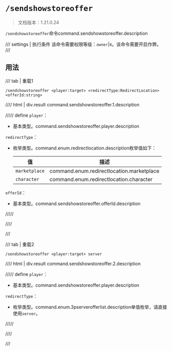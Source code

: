 # `/sendshowstoreoffer`

> 文档版本：1.21.0.24

`/sendshowstoreoffer`命令command.sendshowstoreoffer.description

/// settings | 执行条件
该命令需要权限等级：`owner`|`4`。该命令需要开启作弊。
///

## 用法

/// tab | 重载1
```mcfunction
/sendshowstoreoffer <player:target> <redirectType:RedirectLocation> <offerId:string>
```

//// html | div.result
command.sendshowstoreoffer.1.description

///// define
`player`：<!-- md:samp target -->

- 基本类型。command.sendshowstoreoffer.player.description

`redirectType`：<!-- md:samp RedirectLocation -->

- 枚举类型。command.enum.redirectlocation.description枚举值如下：

  |值|描述|
  |---|---|
  |`marketplace`|command.enum.redirectlocation.marketplace|
  |`character`|command.enum.redirectlocation.character|


`offerId`：<!-- md:samp string -->

- 基本类型。command.sendshowstoreoffer.offerId.description


/////

////

///

/// tab | 重载2
```mcfunction
/sendshowstoreoffer <player:target> server
```

//// html | div.result
command.sendshowstoreoffer.2.description

///// define
`player`：<!-- md:samp target -->

- 基本类型。command.sendshowstoreoffer.player.description

`redirectType`：<!-- md:samp 3PServerOfferList -->

- 枚举类型。command.enum.3pserverofferlist.description单值枚举，请直接使用`server`。


/////

////

///
